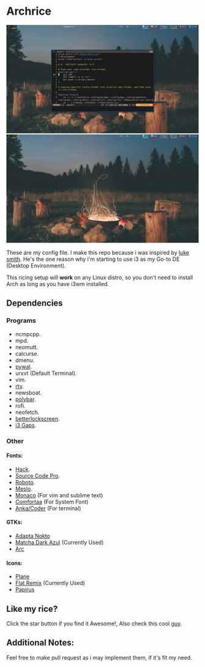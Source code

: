 # Archrice
![Bash](Bash.png)
![Warm campfire](Campfire.png)

These are my config file. I make this repo because i was inspired by [luke smith](https://www.github.com/lukesmithxyz). He's the one reason why i'm starting to use i3 as my Go-to DE (Desktop Environment).

This ricing setup will **work** on any Linux distro, so you don't need to install Arch as long as you have i3wm installed.

## Dependencies
### Programs
* ncmpcpp.
* mpd.
* neomutt.
* calcurse.
* dmenu.
* [pywal](https://github.com/dylanaraps/pywal/).
* urxvt (Default Terminal).
* vim.
* [rtv](https://github.com/michael-lazar/rtv).
* newsboat.
* [polybar](https://github.com/jaagr/polybar).
* rofi.
* neofetch.
* [betterlockscreen](https://github.com/pavanjadhaw/betterlockscreen).
* [i3 Gaps](https://github.com/Airblader/i3).
### Other
#### Fonts:
* [Hack](https://github.com/source-foundry/Hack).
* [Source Code Pro](https://typekit.com/fonts/source-code-pro).
* [Roboto](https://github.com/google/roboto).
* [Meslo](https://github.com/andreberg/Meslo-Font).
* [Monaco](https://github.com/cstrap/monaco-font) (For vim and sublime text)
* [Comfortaa](https://www.dafont.com/comfortaa.font) (For System Font)
* [Anka/Coder](https://fontlibrary.org/en/font/anka-coder) (For terminal)
#### GTKs:
* [Adapta Nokto](https://github.com/adapta-project/adapta-gtk-theme)
* [Matcha Dark Azul](https://www.opendesktop.org/c/1502781869) (Currently Used)
* [Arc](https://github.com/horst3180/Arc-theme)
#### Icons:
* [Plane](https://www.opendesktop.org/c/1499721142) 
* [Flat Remix](https://www.gnome-look.org/p/1012430/) (Currently Used)
* [Papirus](https://www.opendesktop.org/p/1166289/)
## Like my rice?
Click the star button if you find it Awesome!, Also check this cool [guy](https://www.github.com/lukesmithxyz).

## Additional Notes:
Feel free to make pull request as i may implement them, if it's fit my need.

